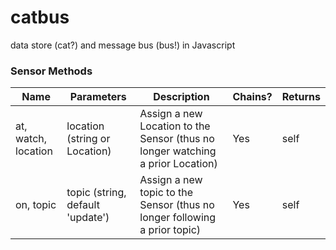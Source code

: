 # catbus
data store (cat?) and message bus (bus!) in Javascript


### Sensor Methods

|Name | Parameters | Description | Chains? | Returns |
|-----|------------|-------------|---------|---------|
|at, watch, location | location (string or Location) | Assign a new Location to the Sensor (thus no longer watching a prior Location)  | Yes | self |
|on, topic | topic (string, default 'update') | Assign a new topic to the Sensor (thus no longer following a prior topic) | Yes | self |

